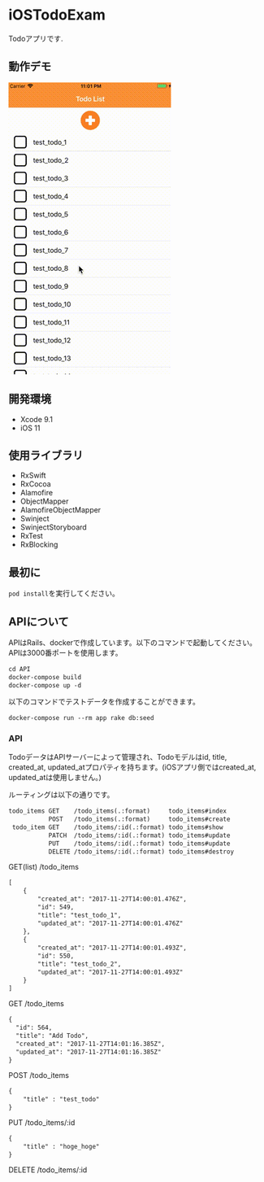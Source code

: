 # iOSTodoExam
Todoアプリです.

## 動作デモ
![TodoExam](./TodoExam.gif)  

## 開発環境  
- Xcode 9.1
- iOS 11 

## 使用ライブラリ
- RxSwift
- RxCocoa
- Alamofire
- ObjectMapper
- AlamofireObjectMapper
- Swinject
- SwinjectStoryboard
- RxTest
- RxBlocking

## 最初に
`pod install`を実行してください。

## APIについて
APIはRails、dockerで作成しています。以下のコマンドで起動してください。APIは3000番ポートを使用します。
```
cd API
docker-compose build
docker-compose up -d
```
以下のコマンドでテストデータを作成することができます。
```
docker-compose run --rm app rake db:seed
```

### API
TodoデータはAPIサーバーによって管理され、Todoモデルはid, title, created_at, updated_atプロパティを持ちます。(iOSアプリ側ではcreated_at, updated_atは使用しません。)

ルーティングは以下の通りです。
```
todo_items GET    /todo_items(.:format)     todo_items#index
           POST   /todo_items(.:format)     todo_items#create
 todo_item GET    /todo_items/:id(.:format) todo_items#show
           PATCH  /todo_items/:id(.:format) todo_items#update
           PUT    /todo_items/:id(.:format) todo_items#update
           DELETE /todo_items/:id(.:format) todo_items#destroy
```

GET(list) /todo_items
```
[
    {
        "created_at": "2017-11-27T14:00:01.476Z", 
        "id": 549, 
        "title": "test_todo_1", 
        "updated_at": "2017-11-27T14:00:01.476Z"
    }, 
    {
        "created_at": "2017-11-27T14:00:01.493Z", 
        "id": 550, 
        "title": "test_todo_2", 
        "updated_at": "2017-11-27T14:00:01.493Z"
    }
]
```

GET  /todo_items
```
{
  "id": 564,
  "title": "Add Todo",
  "created_at": "2017-11-27T14:01:16.385Z",
  "updated_at": "2017-11-27T14:01:16.385Z"
}
```

POST  /todo_items
```
{
	"title" : "test_todo"
}
```

PUT  /todo_items/:id
```
{
	"title" : "hoge_hoge"
}
```

DELETE  /todo_items/:id